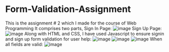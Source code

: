 # Form-Validation-Assignment
This is the assignment # 2 which I made for the course of Web Programming
It comprises two parts,
Sign In Page:
![image](https://github.com/Amash7/Form-Validation-Assignment/assets/124393380/b6f64ce8-9c45-4a2c-8cad-d11011e03950)
Sign Up Page:
![image](https://github.com/Amash7/Form-Validation-Assignment/assets/124393380/076df07c-94d1-4f12-a5c2-4516c519abc8)
Along with HTML and CSS, I have used Javascript to ensure signin and sign up form validation for user help:
![image](https://github.com/Amash7/Form-Validation-Assignment/assets/124393380/335f5692-24b7-41e4-966e-b8b05a8320d4)
![image](https://github.com/Amash7/Form-Validation-Assignment/assets/124393380/dca170f3-b1f3-486a-9053-283b9a6c7d98)
![image](https://github.com/Amash7/Form-Validation-Assignment/assets/124393380/5c59f5ef-3044-4186-b82b-88d0eafaa457)
When all fields are valid:
![image](https://github.com/Amash7/Form-Validation-Assignment/assets/124393380/1c7cbb35-fd4b-457d-97dd-2cf990bcae8b)
